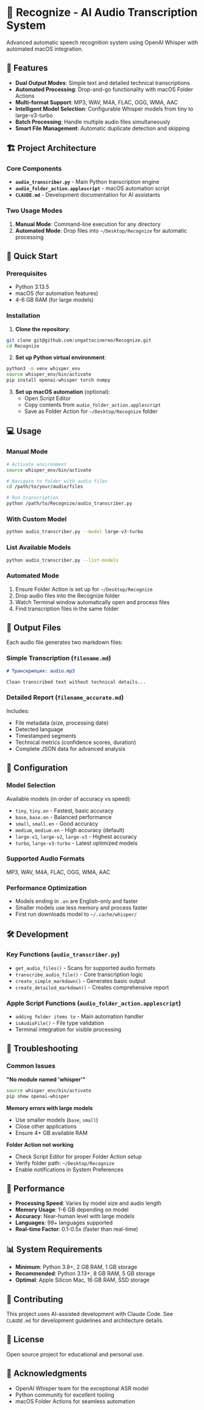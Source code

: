 # 🎵 Recognize - AI Audio Transcription System

Advanced automatic speech recognition system using OpenAI Whisper with automated macOS integration.

## 🌟 Features

- **Dual Output Modes**: Simple text and detailed technical transcriptions
- **Automated Processing**: Drop-and-go functionality with macOS Folder Actions
- **Multi-format Support**: MP3, WAV, M4A, FLAC, OGG, WMA, AAC
- **Intelligent Model Selection**: Configurable Whisper models from tiny to large-v3-turbo
- **Batch Processing**: Handle multiple audio files simultaneously
- **Smart File Management**: Automatic duplicate detection and skipping

## 🏗️ Project Architecture

### Core Components

- **`audio_transcriber.py`** - Main Python transcription engine
- **`audio_folder_action.applescript`** - macOS automation script
- **`CLAUDE.md`** - Development documentation for AI assistants

### Two Usage Modes

1. **Manual Mode**: Command-line execution for any directory
2. **Automated Mode**: Drop files into `~/Desktop/Recognize` for automatic processing

## 🚀 Quick Start

### Prerequisites

- Python 3.13.5
- macOS (for automation features)
- 4-6 GB RAM (for large models)

### Installation

1. **Clone the repository**:
```bash
git clone git@github.com:ungattocinereo/Recognize.git
cd Recognize
```

2. **Set up Python virtual environment**:
```bash
python3 -m venv whisper_env
source whisper_env/bin/activate
pip install openai-whisper torch numpy
```

3. **Set up macOS automation** (optional):
   - Open Script Editor
   - Copy contents from `audio_folder_action.applescript`
   - Save as Folder Action for `~/Desktop/Recognize` folder

## 💻 Usage

### Manual Mode

```bash
# Activate environment
source whisper_env/bin/activate

# Navigate to folder with audio files
cd /path/to/your/audio/files

# Run transcription
python /path/to/Recognize/audio_transcriber.py
```

### With Custom Model

```bash
python audio_transcriber.py --model large-v3-turbo
```

### List Available Models

```bash
python audio_transcriber.py --list-models
```

### Automated Mode

1. Ensure Folder Action is set up for `~/Desktop/Recognize`
2. Drop audio files into the Recognize folder
3. Watch Terminal window automatically open and process files
4. Find transcription files in the same folder

## 📄 Output Files

Each audio file generates two markdown files:

### Simple Transcription (`filename.md`)
```markdown
# Транскрипция: audio.mp3

Clean transcribed text without technical details...
```

### Detailed Report (`filename_accurate.md`)
Includes:
- File metadata (size, processing date)
- Detected language
- Timestamped segments
- Technical metrics (confidence scores, duration)
- Complete JSON data for advanced analysis

## 🔧 Configuration

### Model Selection
Available models (in order of accuracy vs speed):
- `tiny`, `tiny.en` - Fastest, basic accuracy
- `base`, `base.en` - Balanced performance
- `small`, `small.en` - Good accuracy
- `medium`, `medium.en` - High accuracy (default)
- `large-v1`, `large-v2`, `large-v3` - Highest accuracy
- `turbo`, `large-v3-turbo` - Latest optimized models

### Supported Audio Formats
MP3, WAV, M4A, FLAC, OGG, WMA, AAC

### Performance Optimization
- Models ending in `.en` are English-only and faster
- Smaller models use less memory and process faster
- First run downloads model to `~/.cache/whisper/`

## 🛠️ Development

### Key Functions (`audio_transcriber.py`)
- `get_audio_files()` - Scans for supported audio formats
- `transcribe_audio_file()` - Core transcription logic
- `create_simple_markdown()` - Generates basic output
- `create_detailed_markdown()` - Creates comprehensive report

### Apple Script Functions (`audio_folder_action.applescript`)
- `adding folder items to` - Main automation handler
- `isAudioFile()` - File type validation
- Terminal integration for visible processing

## 🚨 Troubleshooting

### Common Issues

**"No module named 'whisper'"**
```bash
source whisper_env/bin/activate
pip show openai-whisper
```

**Memory errors with large models**
- Use smaller models (`base`, `small`)
- Close other applications
- Ensure 4+ GB available RAM

**Folder Action not working**
- Check Script Editor for proper Folder Action setup
- Verify folder path: `~/Desktop/Recognize`
- Enable notifications in System Preferences

## 🔋 Performance

- **Processing Speed**: Varies by model size and audio length
- **Memory Usage**: 1-6 GB depending on model
- **Accuracy**: Near-human level with large models
- **Languages**: 99+ languages supported
- **Real-time Factor**: 0.1-0.5x (faster than real-time)

## 📊 System Requirements

- **Minimum**: Python 3.8+, 2 GB RAM, 1 GB storage
- **Recommended**: Python 3.13+, 8 GB RAM, 5 GB storage
- **Optimal**: Apple Silicon Mac, 16 GB RAM, SSD storage

## 🤝 Contributing

This project uses AI-assisted development with Claude Code. See `CLAUDE.md` for development guidelines and architecture details.

## 📜 License

Open source project for educational and personal use.

## 🙏 Acknowledgments

- OpenAI Whisper team for the exceptional ASR model
- Python community for excellent tooling
- macOS Folder Actions for seamless automation